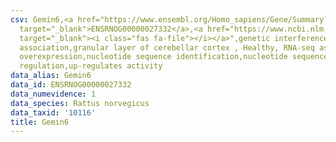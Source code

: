 ```yaml
---
csv: Gemin6,<a href="https://www.ensembl.org/Homo_sapiens/Gene/Summary?db=core;g=ENSRNOG00000027332"
  target="_blank">ENSRNOG00000027332</a>,<a href="https://www.ncbi.nlm.nih.gov/pubmed/30467350"
  target="_blank"><i class="fas fa-file"></i></a>",genetic interference,functional
  association,granular layer of cerebellar cortex , Healthy, RNA-seq assay, hsf-1
  overexpression,nucleotide sequence identification,nucleotide sequence identification,transcriptional
  regulation,up-regulates activity
data_alias: Gemin6
data_id: ENSRNOG00000027332
data_numevidence: 1
data_species: Rattus norvegicus
data_taxid: '10116'
title: Gemin6
---
```

